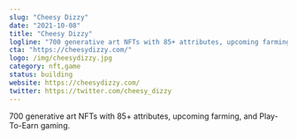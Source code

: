 ```yaml
---
slug: "Cheesy Dizzy"
date: "2021-10-08"
title: "Cheesy Dizzy"
logline: "700 generative art NFTs with 85+ attributes, upcoming farming, and Play-To-Earn gaming."
cta: "https://cheesydizzy.com/"
logo: /img/cheesydizzy.jpg
category: nft,game
status: building
website: https://cheesydizzy.com/
twitter: https://twitter.com/cheesy_dizzy
---
```


700 generative art NFTs with 85+ attributes, upcoming farming, and Play-To-Earn gaming.
